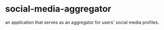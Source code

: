 # social-media-aggregator
an application that serves as an aggregator for users' social media profiles.
